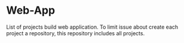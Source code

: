 # Web-App
List of projects build web application. To limit issue about create each project a repository, this repository includes all projects.
